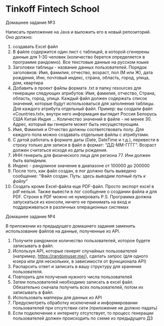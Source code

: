 # Tinkoff Fintech School
Домашнее задание №3

Написать приложение на Java и выложить его в новый репозиторий. Оно должно:
1) создавать Excel файл
2) В файле содержится один лист с таблицей, в которой сгенерены данные для 1-30 человек (количество берется определяется в программе рандомно). Все текстовые данные на русском языке
3) Заголовки таблицы - название данных пользователей. Порядок заголовков:
Имя, фамилия, отчество, возраст, пол (М или Ж), дата рождения, Инн, почтовый индекс, страна, область, город, улица, дом, квартира
4) Добавить в проект файлы формата .txt в папку resources для генерации следующих атрибутов: Имя, фамилия, отчество, Страна, область, город, улица. Каждый файл должен содержать список значений, которые будут использоваться для заполнения таблицы. Для каждого атрибута отдельный файл.
Пример: вы создали файл «Countries.txt», внутри него информация выглядит
Россия
Белорусь
США
Китай
Индия
…
Количество значений в файле - не менее 30. Адрес, который вы генерите может быть несуществующим.
5) Имя, Фамилия и Отчество должны соответствовать полу. Для каждого пола можно создавать отдельные файлы с атрибутами.
6) С датой работать в формате даты (Date, DateTime и т.д.), перевести в строку только для записи в файл в формат: “ДД-ММ-ГГГГ“. Возраст должен считаться исходя из даты рождения.
7) ИНН генерить для физического лица для региона 77. Инн должен быть валидным.
8) Индекс - рандомное значение в диапазоне от 100000 до 200000
9) После того, как файл создан, в лог должно быть выведено сообщение:
“Файл создан. Путь: *здесь выводим полный путь к файлу*”
10) Создать кроме Excel-файла еще PDF-файл. Просто экспорт excel в pdf нельзя. Также вывести в лог сообщение о создании файла и для PDF. Строки в PDF можно не нумеровать
P.S. Программа должна запускаться из консоли, ничего не принимать на вход и поддерживаться в различных операционных системах


Домашнее задание №4

В приложении из предыдущего домашнего задания заменить использование файлов на данные, полученные из API.
1) Получите рандомное количество пользователей, которое будете записывать в файл.
2) Используя API, которые генерят случайных пользователей (например, https://randomuser.me/), сделать запрос (для одного юзера или для нескольких, в зависимости от функционала API)
3) Распарсить ответ и записать в вашу структуру для хранения пользователя.
4) Повторить для получения нужного числа пользователей
5) Затем пользователей необходимо записать в excel файл. Обязательно сначала получить всех пользователей, потом их записывать в файл.
6) Использовать мапперы для данных из API
7) Предусмотреть обработку исключений и информировании пользователей при отсутствии сети (приложение не должно падать)
8) Если подключение к интернету отсутствует, то процесс генерации пользователей должен происходить по схеме из предыдущего ДЗ
